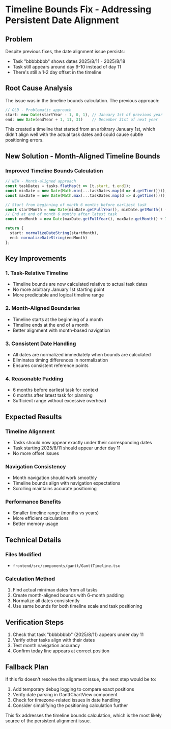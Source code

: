 # Timeline Bounds Fix - Addressing Persistent Date Alignment

## Problem
Despite previous fixes, the date alignment issue persists:
- Task "bbbbbbbb" shows dates 2025/8/11 - 2025/8/18
- Task still appears around day 9-10 instead of day 11
- There's still a 1-2 day offset in the timeline

## Root Cause Analysis
The issue was in the timeline bounds calculation. The previous approach:
```typescript
// OLD - Problematic approach
start: new Date(startYear - 1, 0, 1), // January 1st of previous year
end: new Date(endYear + 1, 11, 31)    // December 31st of next year
```

This created a timeline that started from an arbitrary January 1st, which didn't align well with the actual task dates and could cause subtle positioning errors.

## New Solution - Month-Aligned Timeline Bounds

### Improved Timeline Bounds Calculation
```typescript
// NEW - Month-aligned approach
const taskDates = tasks.flatMap(t => [t.start, t.end]);
const minDate = new Date(Math.min(...taskDates.map(d => d.getTime())));
const maxDate = new Date(Math.max(...taskDates.map(d => d.getTime())));

// Start from beginning of month 6 months before earliest task
const startMonth = new Date(minDate.getFullYear(), minDate.getMonth() - 6, 1);
// End at end of month 6 months after latest task  
const endMonth = new Date(maxDate.getFullYear(), maxDate.getMonth() + 7, 0);

return {
  start: normalizeDateString(startMonth),
  end: normalizeDateString(endMonth)
};
```

## Key Improvements

### 1. Task-Relative Timeline
- Timeline bounds are now calculated relative to actual task dates
- No more arbitrary January 1st starting point
- More predictable and logical timeline range

### 2. Month-Aligned Boundaries
- Timeline starts at the beginning of a month
- Timeline ends at the end of a month
- Better alignment with month-based navigation

### 3. Consistent Date Handling
- All dates are normalized immediately when bounds are calculated
- Eliminates timing differences in normalization
- Ensures consistent reference points

### 4. Reasonable Padding
- 6 months before earliest task for context
- 6 months after latest task for planning
- Sufficient range without excessive overhead

## Expected Results

### Timeline Alignment
- Tasks should now appear exactly under their corresponding dates
- Task starting 2025/8/11 should appear under day 11
- No more offset issues

### Navigation Consistency
- Month navigation should work smoothly
- Timeline bounds align with navigation expectations
- Scrolling maintains accurate positioning

### Performance Benefits
- Smaller timeline range (months vs years)
- More efficient calculations
- Better memory usage

## Technical Details

### Files Modified
- `frontend/src/components/gantt/GanttTimeline.tsx`

### Calculation Method
1. Find actual min/max dates from all tasks
2. Create month-aligned bounds with 6-month padding
3. Normalize all dates consistently
4. Use same bounds for both timeline scale and task positioning

## Verification Steps
1. Check that task "bbbbbbbb" (2025/8/11) appears under day 11
2. Verify other tasks align with their dates
3. Test month navigation accuracy
4. Confirm today line appears at correct position

## Fallback Plan
If this fix doesn't resolve the alignment issue, the next step would be to:
1. Add temporary debug logging to compare exact positions
2. Verify date parsing in GanttChartView component
3. Check for timezone-related issues in date handling
4. Consider simplifying the positioning calculation further

This fix addresses the timeline bounds calculation, which is the most likely source of the persistent alignment issue.